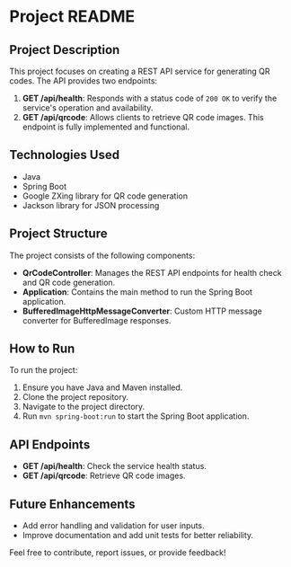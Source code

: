 # Project README

## Project Description
This project focuses on creating a REST API service for generating QR codes. The API provides two endpoints: 
1. **GET /api/health**: Responds with a status code of `200 OK` to verify the service's operation and availability.
2. **GET /api/qrcode**: Allows clients to retrieve QR code images. This endpoint is fully implemented and functional.

## Technologies Used
- Java
- Spring Boot
- Google ZXing library for QR code generation
- Jackson library for JSON processing

## Project Structure
The project consists of the following components:
- **QrCodeController**: Manages the REST API endpoints for health check and QR code generation.
- **Application**: Contains the main method to run the Spring Boot application.
- **BufferedImageHttpMessageConverter**: Custom HTTP message converter for BufferedImage responses.

## How to Run
To run the project:
1. Ensure you have Java and Maven installed.
2. Clone the project repository.
3. Navigate to the project directory.
4. Run `mvn spring-boot:run` to start the Spring Boot application.

## API Endpoints
- **GET /api/health**: Check the service health status.
- **GET /api/qrcode**: Retrieve QR code images.

## Future Enhancements
- Add error handling and validation for user inputs.
- Improve documentation and add unit tests for better reliability.


Feel free to contribute, report issues, or provide feedback!
